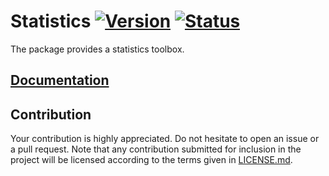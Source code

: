 # Statistics [![Version][version-img]][version-url] [![Status][status-img]][status-url]

The package provides a statistics toolbox.

## [Documentation][documentation]

## Contribution

Your contribution is highly appreciated. Do not hesitate to open an issue or a
pull request. Note that any contribution submitted for inclusion in the project
will be licensed according to the terms given in [LICENSE.md](LICENSE.md).

[documentation]: https://docs.rs/statistics
[status-img]: https://travis-ci.org/stainless-steel/statistics.svg?branch=master
[status-url]: https://travis-ci.org/stainless-steel/statistics
[version-img]: https://img.shields.io/crates/v/statistics.svg
[version-url]: https://crates.io/crates/statistics
